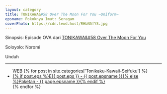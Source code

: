 ```yaml
---
layout: category
title: TONIKAWA&#58 Over The Moon For You ~Uniform~
epsname: Pokoknya Imut꞉ Seragam
coverPhoto: https://cdn.lewd.host/RHbN5fYS.jpg
---
```


Sinopsis: Episode OVA dari [TONIKAWA&#58 Over The Moon For You](https://a-1.fansub.id/Tonikaku-Kawaii)

Soloyolo: Noromi

Unduh

---
  <ul>
  WEB
    {% for post in site.categories['Tonikaku-Kawaii-Seifuku'] %}
  <li><a class="white pinkhover" href="{{ site.baseurl }}{{ post.url }}">{% if post.eps %}E{{ post.eps }} - {{ post.epsname }}{% else %}Paketan - {{ page.epsname }}{% endif %}</a></li>
  {% endfor %}
  </ul>
